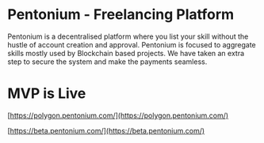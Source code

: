 # Pentonium - Freelancing Platform

Pentonium is a decentralised platform where you list your skill without the hustle of account
creation and approval. Pentonium is focused to aggregate skills mostly used by Blockchain
based projects. We have taken an extra step to secure the system and make the payments
seamless.

# MVP is Live
[https://polygon.pentonium.com/](https://polygon.pentonium.com/)

[https://beta.pentonium.com/](https://beta.pentonium.com/)
